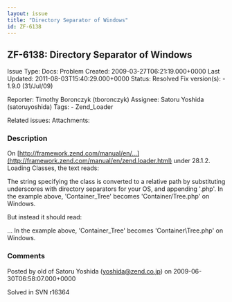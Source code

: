 ```yaml
---
layout: issue
title: "Directory Separator of Windows"
id: ZF-6138
---
```


ZF-6138: Directory Separator of Windows
---------------------------------------

 Issue Type: Docs: Problem Created: 2009-03-27T06:21:19.000+0000 Last Updated: 2011-08-03T15:40:29.000+0000 Status: Resolved Fix version(s): - 1.9.0 (31/Jul/09)
 
 Reporter:  Timothy Boronczyk (tboronczyk)  Assignee:  Satoru Yoshida (satoruyoshida)  Tags: - Zend\_Loader
 
 Related issues: 
 Attachments: 
### Description

On [http://framework.zend.com/manual/en/…](http://framework.zend.com/manual/en/zend.loader.html) under 28.1.2. Loading Classes, the text reads:

The string specifying the class is converted to a relative path by substituting underscores with directory separators for your OS, and appending '.php'. In the example above, 'Container\_Tree' becomes 'Container/Tree.php' on Windows.

But instead it should read:

... In the example above, 'Container\_Tree' becomes 'Container\\Tree.php' on Windows.

 

 

### Comments

Posted by old of Satoru Yoshida (yoshida@zend.co.jp) on 2009-06-30T06:58:07.000+0000

Solved in SVN r16364

 

 